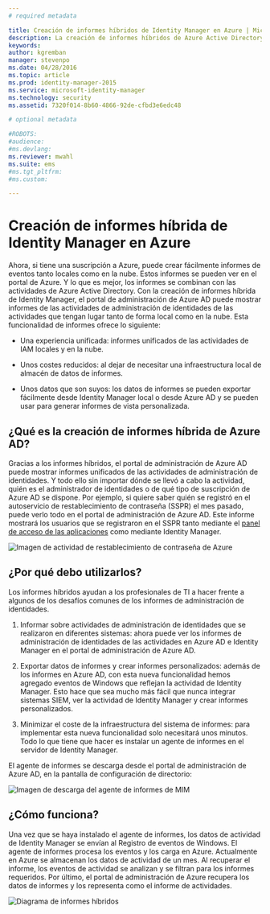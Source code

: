 ```yaml
---
# required metadata

title: Creación de informes híbridos de Identity Manager en Azure | Microsoft Identity Manager
description: La creación de informes híbridos de Azure Active Directory le permite crear informes personalizados que incluyen eventos de nube y locales.
keywords:
author: kgremban
manager: stevenpo
ms.date: 04/28/2016
ms.topic: article
ms.prod: identity-manager-2015
ms.service: microsoft-identity-manager
ms.technology: security
ms.assetid: 7320f014-8b60-4866-92de-cfbd3e6edc48

# optional metadata

#ROBOTS:
#audience:
#ms.devlang:
ms.reviewer: mwahl
ms.suite: ems
#ms.tgt_pltfrm:
#ms.custom:

---
```


# Creación de informes híbrida de Identity Manager en Azure
Ahora, si tiene una suscripción a Azure, puede crear fácilmente informes de eventos tanto locales como en la nube. Estos informes se pueden ver en el portal de Azure. Y lo que es mejor, los informes se combinan con las actividades de Azure Active Directory. Con la creación de informes híbrida de Identity Manager, el portal de administración de Azure AD puede mostrar informes de las actividades de administración de identidades de las actividades que tengan lugar tanto de forma local como en la nube. Esta funcionalidad de informes ofrece lo siguiente:

-   Una experiencia unificada: informes unificados de las actividades de IAM locales y en la nube.

-   Unos costes reducidos: al dejar de necesitar una infraestructura local de almacén de datos de informes.

-   Unos datos que son suyos: los datos de informes se pueden exportar fácilmente desde Identity Manager local o desde Azure AD y se pueden usar para generar informes de vista personalizada.

## ¿Qué es la creación de informes híbrida de Azure AD?
Gracias a los informes híbridos, el portal de administración de Azure AD puede mostrar informes unificados de las actividades de administración de identidades. Y todo ello sin importar dónde se llevó a cabo la actividad, quién es el administrador de identidades o de qué tipo de suscripción de Azure AD se dispone. Por ejemplo, si quiere saber quién se registró en el autoservicio de restablecimiento de contraseña (SSPR) el mes pasado, puede verlo todo en el portal de administración de Azure AD. Este informe mostrará los usuarios que se registraron en el SSPR tanto mediante el [panel de acceso de las aplicaciones](https://myapps.microsoft.com) como mediante Identity Manager.

![Imagen de actividad de restablecimiento de contraseña de Azure](media/MIM-Hybrid-passwordreset.jpg)

## ¿Por qué debo utilizarlos?
Los informes híbridos ayudan a los profesionales de TI a hacer frente a algunos de los desafíos comunes de los informes de administración de identidades.

1.  Informar sobre actividades de administración de identidades que se realizaron en diferentes sistemas: ahora puede ver los informes de administración de identidades de las actividades en Azure AD e Identity Manager en el portal de administración de Azure AD.

2.  Exportar datos de informes y crear informes personalizados: además de los informes en Azure AD, con esta nueva funcionalidad hemos agregado eventos de Windows que reflejan la actividad de Identity Manager. Esto hace que sea mucho más fácil que nunca integrar sistemas SIEM, ver la actividad de Identity Manager y crear informes personalizados.

3.  Minimizar el coste de la infraestructura del sistema de informes: para implementar esta nueva funcionalidad solo necesitará unos minutos. Todo lo que tiene que hacer es instalar un agente de informes en el servidor de Identity Manager.

El agente de informes se descarga desde el portal de administración de Azure AD, en la pantalla de configuración de directorio:

![Imagen de descarga del agente de informes de MIM](media/MIM-Hybrid-downloadReportAgent.jpg)

## ¿Cómo funciona?
Una vez que se haya instalado el agente de informes, los datos de actividad de Identity Manager se envían al Registro de eventos de Windows. El agente de informes procesa los eventos y los carga en Azure. Actualmente en Azure se almacenan los datos de actividad de un mes. Al recuperar el informe, los eventos de actividad se analizan y se filtran para los informes requeridos. Por último, el portal de administración de Azure recupera los datos de informes y los representa como el informe de actividades.

![Diagrama de informes híbridos](media/MIM-Hybrid-howitworks.png)


<!--HONumber=Apr16_HO2-->


